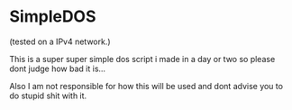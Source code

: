 # SimpleDOS

(tested on a IPv4 network.)

This is a super super simple dos script i made in a day or two so please dont judge how bad it is...

Also I am not responsible for how this will be used and dont advise you to do stupid shit with it.
